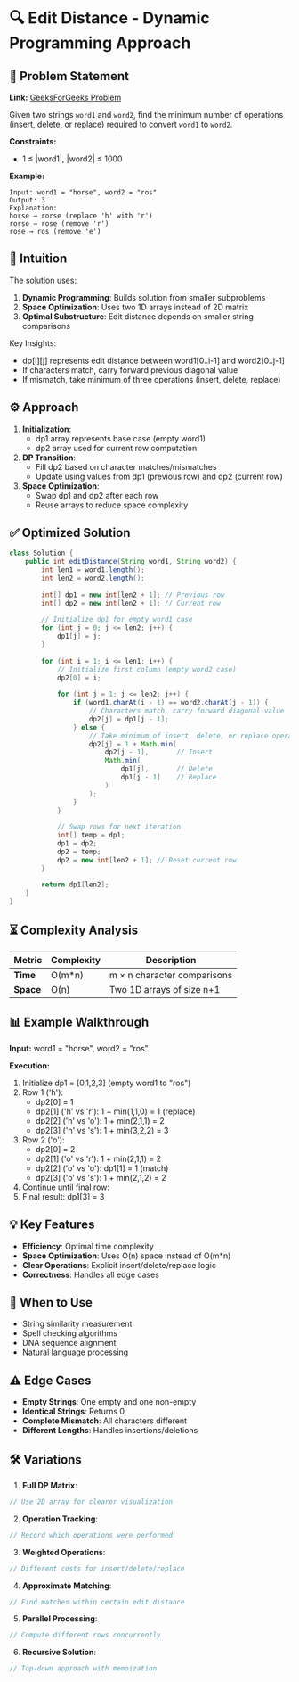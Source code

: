 # 🔍 Edit Distance - Dynamic Programming Approach

## 📜 Problem Statement
**Link:** [GeeksForGeeks Problem](https://www.geeksforgeeks.org/problems/edit-distance3702/1?page=4&company=Google&sortBy=latest)

Given two strings `word1` and `word2`, find the minimum number of operations (insert, delete, or replace) required to convert `word1` to `word2`.

**Constraints:**
- 1 ≤ |word1|, |word2| ≤ 1000

**Example:**
```text
Input: word1 = "horse", word2 = "ros"
Output: 3
Explanation: 
horse → rorse (replace 'h' with 'r')
rorse → rose (remove 'r')
rose → ros (remove 'e')
```

## 🧠 Intuition
The solution uses:
1. **Dynamic Programming**: Builds solution from smaller subproblems
2. **Space Optimization**: Uses two 1D arrays instead of 2D matrix
3. **Optimal Substructure**: Edit distance depends on smaller string comparisons

Key Insights:
- dp[i][j] represents edit distance between word1[0..i-1] and word2[0..j-1]
- If characters match, carry forward previous diagonal value
- If mismatch, take minimum of three operations (insert, delete, replace)

## ⚙️ Approach
1. **Initialization**: 
   - dp1 array represents base case (empty word1)
   - dp2 array used for current row computation
2. **DP Transition**:
   - Fill dp2 based on character matches/mismatches
   - Update using values from dp1 (previous row) and dp2 (current row)
3. **Space Optimization**:
   - Swap dp1 and dp2 after each row
   - Reuse arrays to reduce space complexity

## ✅ Optimized Solution
```java
class Solution {
    public int editDistance(String word1, String word2) {
        int len1 = word1.length();
        int len2 = word2.length();
        
        int[] dp1 = new int[len2 + 1]; // Previous row
        int[] dp2 = new int[len2 + 1]; // Current row
        
        // Initialize dp1 for empty word1 case
        for (int j = 0; j <= len2; j++) {
            dp1[j] = j;
        }
        
        for (int i = 1; i <= len1; i++) {
            // Initialize first column (empty word2 case)
            dp2[0] = i;
            
            for (int j = 1; j <= len2; j++) {
                if (word1.charAt(i - 1) == word2.charAt(j - 1)) {
                    // Characters match, carry forward diagonal value
                    dp2[j] = dp1[j - 1];
                } else {
                    // Take minimum of insert, delete, or replace operations
                    dp2[j] = 1 + Math.min(
                        dp2[j - 1],       // Insert
                        Math.min(
                            dp1[j],       // Delete
                            dp1[j - 1]    // Replace
                        )
                    );
                }
            }
            
            // Swap rows for next iteration
            int[] temp = dp1;
            dp1 = dp2;
            dp2 = temp;
            dp2 = new int[len2 + 1]; // Reset current row
        }
        
        return dp1[len2];
    }
}
```

## ⏳ Complexity Analysis
| Metric          | Complexity | Description |
|-----------------|------------|-------------|
| **Time**        | O(m*n)     | m × n character comparisons |
| **Space**       | O(n)       | Two 1D arrays of size n+1 |

## 📊 Example Walkthrough
**Input:** word1 = "horse", word2 = "ros"

**Execution:**
1. Initialize dp1 = [0,1,2,3] (empty word1 to "ros")
2. Row 1 ('h'):
   - dp2[0] = 1
   - dp2[1] ('h' vs 'r'): 1 + min(1,1,0) = 1 (replace)
   - dp2[2] ('h' vs 'o'): 1 + min(2,1,1) = 2
   - dp2[3] ('h' vs 's'): 1 + min(3,2,2) = 3
3. Row 2 ('o'):
   - dp2[0] = 2
   - dp2[1] ('o' vs 'r'): 1 + min(2,1,1) = 2
   - dp2[2] ('o' vs 'o'): dp1[1] = 1 (match)
   - dp2[3] ('o' vs 's'): 1 + min(2,1,2) = 2
4. Continue until final row:
5. Final result: dp1[3] = 3

## 💡 Key Features
- **Efficiency**: Optimal time complexity
- **Space Optimization**: Uses O(n) space instead of O(m*n)
- **Clear Operations**: Explicit insert/delete/replace logic
- **Correctness**: Handles all edge cases

## 🚀 When to Use
- String similarity measurement
- Spell checking algorithms
- DNA sequence alignment
- Natural language processing

## ⚠️ Edge Cases
- **Empty Strings**: One empty and one non-empty
- **Identical Strings**: Returns 0
- **Complete Mismatch**: All characters different
- **Different Lengths**: Handles insertions/deletions

## 🛠 Variations
1. **Full DP Matrix**:
```java
// Use 2D array for clearer visualization
```

2. **Operation Tracking**:
```java
// Record which operations were performed
```

3. **Weighted Operations**:
```java
// Different costs for insert/delete/replace
```

4. **Approximate Matching**:
```java
// Find matches within certain edit distance
```

5. **Parallel Processing**:
```java
// Compute different rows concurrently
```

6. **Recursive Solution**:
```java
// Top-down approach with memoization
```